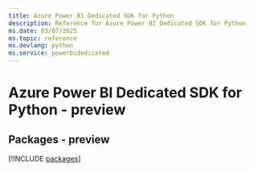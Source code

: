 ```yaml
---
title: Azure Power BI Dedicated SDK for Python
description: Reference for Azure Power BI Dedicated SDK for Python
ms.date: 03/07/2025
ms.topic: reference
ms.devlang: python
ms.service: powerbidedicated
---
```

# Azure Power BI Dedicated SDK for Python - preview
## Packages - preview
[!INCLUDE [packages](power-bi-dedicated-index.md)]
